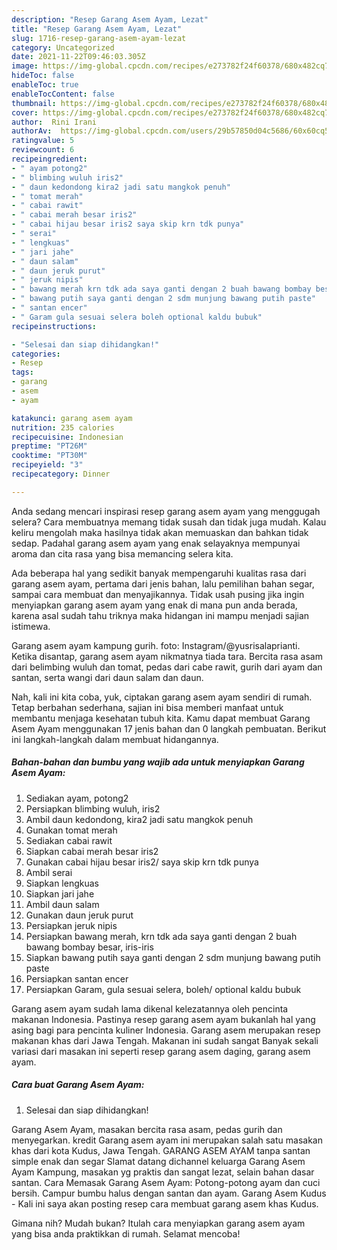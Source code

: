 ```yaml
---
description: "Resep Garang Asem Ayam, Lezat"
title: "Resep Garang Asem Ayam, Lezat"
slug: 1716-resep-garang-asem-ayam-lezat
category: Uncategorized
date: 2021-11-22T09:46:03.305Z
image: https://img-global.cpcdn.com/recipes/e273782f24f60378/680x482cq70/garang-asem-ayam-foto-resep-utama.jpg
hideToc: false
enableToc: true
enableTocContent: false
thumbnail: https://img-global.cpcdn.com/recipes/e273782f24f60378/680x482cq70/garang-asem-ayam-foto-resep-utama.jpg
cover: https://img-global.cpcdn.com/recipes/e273782f24f60378/680x482cq70/garang-asem-ayam-foto-resep-utama.jpg
author:  Rini Irani
authorAv:  https://img-global.cpcdn.com/users/29b57850d04c5686/60x60cq50/avatar.jpg
ratingvalue: 5
reviewcount: 6
recipeingredient:
- " ayam potong2"
- " blimbing wuluh iris2"
- " daun kedondong kira2 jadi satu mangkok penuh"
- " tomat merah"
- " cabai rawit"
- " cabai merah besar iris2"
- " cabai hijau besar iris2 saya skip krn tdk punya"
- " serai"
- " lengkuas"
- " jari jahe"
- " daun salam"
- " daun jeruk purut"
- " jeruk nipis"
- " bawang merah krn tdk ada saya ganti dengan 2 buah bawang bombay besar irisiris"
- " bawang putih saya ganti dengan 2 sdm munjung bawang putih paste"
- " santan encer"
- " Garam gula sesuai selera boleh optional kaldu bubuk"
recipeinstructions:

- "Selesai dan siap dihidangkan!"
categories:
- Resep
tags:
- garang
- asem
- ayam

katakunci: garang asem ayam 
nutrition: 235 calories
recipecuisine: Indonesian
preptime: "PT26M"
cooktime: "PT30M"
recipeyield: "3"
recipecategory: Dinner

---
```



Anda sedang mencari inspirasi resep garang asem ayam yang menggugah selera? Cara membuatnya memang tidak susah dan tidak juga mudah. Kalau keliru mengolah maka hasilnya tidak akan memuaskan dan bahkan tidak sedap. Padahal garang asem ayam yang enak selayaknya mempunyai aroma dan cita rasa yang bisa memancing selera kita.


Ada beberapa hal yang sedikit banyak mempengaruhi kualitas rasa dari garang asem ayam, pertama dari jenis bahan, lalu pemilihan bahan segar, sampai cara membuat dan menyajikannya. Tidak usah pusing jika ingin menyiapkan garang asem ayam yang enak di mana pun anda berada, karena asal sudah tahu triknya maka hidangan ini mampu menjadi sajian istimewa.

Garang asem ayam kampung gurih. foto: Instagram/@yusrisalaprianti. Ketika disantap, garang asem ayam nikmatnya tiada tara. Bercita rasa asam dari belimbing wuluh dan tomat, pedas dari cabe rawit, gurih dari ayam dan santan, serta wangi dari daun salam dan daun.


Nah, kali ini kita coba, yuk, ciptakan garang asem ayam sendiri di rumah. Tetap berbahan sederhana, sajian ini bisa memberi manfaat untuk membantu menjaga kesehatan tubuh kita. Kamu dapat membuat Garang Asem Ayam menggunakan 17 jenis bahan dan 0 langkah pembuatan. Berikut ini langkah-langkah dalam membuat hidangannya.

<!--inarticleads1-->

##### Bahan-bahan dan bumbu yang wajib ada untuk menyiapkan Garang Asem Ayam:

1. Sediakan  ayam, potong2
1. Persiapkan  blimbing wuluh, iris2
1. Ambil  daun kedondong, kira2 jadi satu mangkok penuh
1. Gunakan  tomat merah
1. Sediakan  cabai rawit
1. Siapkan  cabai merah besar iris2
1. Gunakan  cabai hijau besar iris2/ saya skip krn tdk punya
1. Ambil  serai
1. Siapkan  lengkuas
1. Siapkan  jari jahe
1. Ambil  daun salam
1. Gunakan  daun jeruk purut
1. Persiapkan  jeruk nipis
1. Persiapkan  bawang merah, krn tdk ada saya ganti dengan 2 buah bawang bombay besar, iris-iris
1. Siapkan  bawang putih saya ganti dengan 2 sdm munjung bawang putih paste
1. Persiapkan  santan encer
1. Persiapkan  Garam, gula sesuai selera, boleh/ optional kaldu bubuk


Garang asem ayam sudah lama dikenal kelezatannya oleh pencinta makanan Indonesia. Pastinya resep garang asem ayam bukanlah hal yang asing bagi para pencinta kuliner Indonesia. Garang asem merupakan resep makanan khas dari Jawa Tengah. Makanan ini sudah sangat Banyak sekali variasi dari masakan ini seperti resep garang asem daging, garang asem ayam. 

<!--inarticleads2-->

##### Cara buat Garang Asem Ayam:


1. Selesai dan siap dihidangkan!

Garang Asem Ayam, masakan bercita rasa asam, pedas gurih dan menyegarkan. kredit Garang asem ayam ini merupakan salah satu masakan khas dari kota Kudus, Jawa Tengah. GARANG ASEM AYAM tanpa santan simple enak dan segar Slamat datang dichannel keluarga Garang Asem Ayam Kampung, masakan yg praktis dan sangat lezat, selain bahan dasar santan. Cara Memasak Garang Asem Ayam: Potong-potong ayam dan cuci bersih. Campur bumbu halus dengan santan dan ayam. Garang Asem Kudus - Kali ini saya akan posting resep cara membuat garang asem khas Kudus. 

Gimana nih? Mudah bukan? Itulah cara menyiapkan garang asem ayam yang bisa anda praktikkan di rumah. Selamat mencoba!
